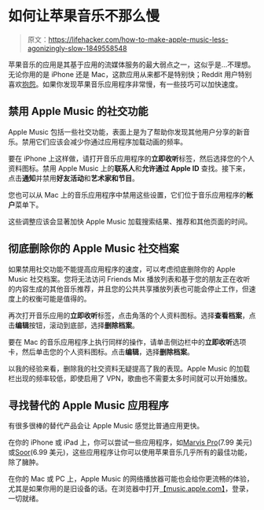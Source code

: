 # 如何让苹果音乐不那么慢

> 原文：<https://lifehacker.com/how-to-make-apple-music-less-agonizingly-slow-1849558548>

苹果音乐的应用是其基于应用的流媒体服务的最大弱点之一，这似乎是...不理想。无论你用的是 iPhone 还是 Mac，这款应用从来都不是特别快；Reddit 用户特别喜欢[抱怨](https://www.reddit.com/r/AppleMusic/comments/d3nd08/apple_music_is_so_slow_any_way_to_improve/)。如果你发现苹果音乐应用程序非常慢，有一些技巧可以加快速度。



## 禁用 Apple Music 的社交功能

Apple Music 包括一些社交功能，表面上是为了帮助你发现其他用户分享的新音乐。禁用它们应该会减少你通过应用程序加载动画的频率。

要在 iPhone 上这样做，请打开音乐应用程序的**立即收听**标签，然后选择您的个人资料图标。禁用 Apple Music 上的**联系人**和**允许通过 Apple ID** 查找。接下来，点击**通知**并禁用**好友活动**和**艺术家和节目**。

您也可以从 Mac 上的音乐应用程序中禁用这些设置，它们位于音乐应用程序的**帐户**菜单下。

这些调整应该会显著加快 Apple Music 加载搜索结果、推荐和其他页面的时间。

## 彻底删除你的 Apple Music 社交档案

如果禁用社交功能不能提高应用程序的速度，可以考虑彻底删除你的 Apple Music 社交档案。您将无法访问 Friends Mix 播放列表和基于您的朋友正在收听的内容生成的其他音乐推荐，并且您的公共共享播放列表也可能会停止工作，但速度上的权衡可能是值得的。

再次打开音乐应用的**立即收听**标签，点击角落的个人资料图标。选择**查看档案**，点击**编辑**按钮，滚动到底部，选择**删除档案**。

要在 Mac 的音乐应用程序上执行同样的操作，请单击侧边栏中的**立即收听**选项卡，然后单击您的个人资料图标。点击**编辑**，选择**删除档案**。

以我的经验来看，删除我的社交资料无疑提高了我的表现。Apple Music 的加载栏出现的频率较低，即使启用了 VPN，歌曲也不需要太多时间就可以开始播放。

## 寻找替代的 Apple Music 应用程序

有很多很棒的替代产品会让 Apple Music 感觉比普通应用更快。

在你的 iPhone 或 iPad 上，你可以尝试一些应用程序，如[Marvis Pro](https://apps.apple.com/app/marvis-pro/id1447768809)(7.99 美元)或[Soor](https://apps.apple.com/app/id1439731526)(6.99 美元)，这些应用程序让你可以使用苹果音乐几乎所有的最佳功能，除了臃肿。

在你的 Mac 或 PC 上，Apple Music 的网络播放器可能也会给你更流畅的体验，尤其是如果你用的是旧设备的话。在浏览器中打开[【music.apple.com】](https://music.apple.com/)，登录，一切就绪。